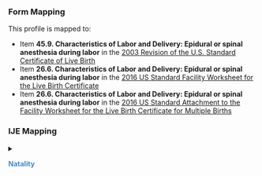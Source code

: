 ### Form Mapping
This profile is mapped to:
 * Item **45.9. Characteristics of Labor and Delivery: Epidural or spinal anesthesia during labor** in the [2003 Revision of the U.S. Standard Certificate of Live Birth](https://www.cdc.gov/nchs/data/dvs/birth11-03final-ACC.pdf)
 * Item **26.6. Characteristics of Labor and Delivery: Epidural or spinal anesthesia during labor** in the [2016 US Standard Facility Worksheet for the Live Birth Certificate](https://www.cdc.gov/nchs/data/dvs/facility-worksheet-2016-508.pdf)
 * Item **26.6. Characteristics of Labor and Delivery: Epidural or spinal anesthesia during labor** in the [2016 US Standard Attachment to the Facility Worksheet for the Live Birth Certificate for Multiple Births](https://www.cdc.gov/nchs/data/dvs/multiple-births-worksheet-2016.pdf)

### IJE Mapping

<style>
 .context-menu {cursor: context-menu; color: #438bca;}
 .context-menu:hover {opacity: 0.5;}
</style>
<details>

<summary>

<strong class='context-menu' > Natality </strong>

</summary>
<table class='grid'>
<thead>
  <tr>
    <th style='text-align: center'><strong>Use Case</strong></th>
    <th><strong>#</strong></th>
    <th><strong>Description</strong></th>
    <th><strong>IJE Name</strong></th>
    <th><strong>Field</strong></th>
    <th><strong>Type</strong></th>
    <th><strong>Value Set/Comments</strong></th>
  </tr>
</thead>
<tbody>
<tr>
  <td style='text-align: center'>Natality</td>
  <td>189</td>
  <td>Characteristics of Labor & Delivery--Anesthesia</td>
  <td>ESAN</td>
  <td></td>
  <td>na</td>
  <td>See <a href='usage.html#characteristics-of-labor-and-delivery'>Note on missing characteristics of labor and delivery data</a></td>
</tr>

</tbody>
</table>

</details>
<p></p>

